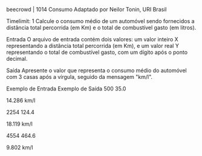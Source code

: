 beecrowd | 1014
Consumo
Adaptado por Neilor Tonin, URI  Brasil

Timelimit: 1
Calcule o consumo médio de um automóvel sendo fornecidos a distância total percorrida (em Km) e o total de combustível gasto (em litros).

Entrada
O arquivo de entrada contém dois valores: um valor inteiro X representando a distância total percorrida (em Km), e um valor real Y representando o total de combustível gasto, com um dígito após o ponto decimal.

Saída
Apresente o valor que representa o consumo médio do automóvel com 3 casas após a vírgula, seguido da mensagem "km/l".

Exemplo de Entrada	Exemplo de Saída
500
35.0

14.286 km/l

2254
124.4

18.119 km/l

4554
464.6

9.802 km/l